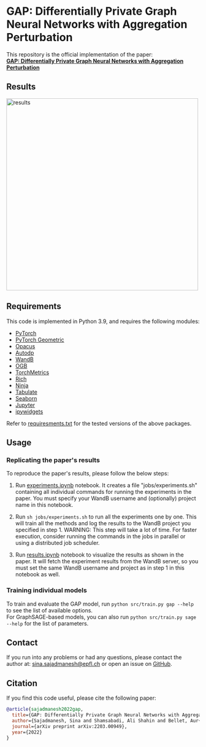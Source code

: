 # GAP: Differentially Private Graph Neural Networks with Aggregation Perturbation

This repository is the official implementation of the paper:  
[**GAP: Differentially Private Graph Neural Networks with Aggregation Perturbation**](https://arxiv.org/abs/2203.00949)

## Results
<img src="https://i.imgur.com/Xlv0E7E.png" alt="results" width="500"/>

## Requirements

This code is implemented in Python 3.9, and requires the following modules:  
- [PyTorch](https://pytorch.org/get-started/locally/)
- [PyTorch Geometric](https://pytorch-geometric.readthedocs.io/en/latest/notes/installation.html)
- [Opacus](https://opacus.ai/)
- [Autodp](https://github.com/yuxiangw/autodp)
- [WandB](https://docs.wandb.com/)
- [OGB](https://ogb.stanford.edu/docs/home/)
- [TorchMetrics](https://torchmetrics.readthedocs.io/en/latest/pages/quickstart.html)
- [Rich](https://rich.readthedocs.io/en/stable/introduction.html)
- [Ninja](https://ninja-build.org/)
- [Tabulate](https://github.com/astanin/python-tabulate)
- [Seaborn](https://seaborn.pydata.org/)
- [Jupyter](https://jupyter.org/install)
- [ipywidgets](https://ipywidgets.readthedocs.io/en/latest/user_install.html)

Refer to [requiresments.txt](./requirements.txt) for the tested versions of the above packages.


## Usage

### Replicating the paper's results
To reproduce the paper's results, please follow the below steps:  

1. Run [experiments.ipynb](./experiments.ipynb) notebook. It creates a file "jobs/experiments.sh" containing all individual commands for running the experiments in the paper. You must specify your WandB username and (optionally) project name in this notebook.

2. Run ``sh jobs/experiments.sh`` to run all the experiments one by one. This will train all the methods and log the results to the WandB project you specified in step 1. 
WARNING: This step will take a lot of time. For faster execution, consider running the commands in the jobs in parallel or using a distributed job scheduler.

3. Run [results.ipynb](./results.ipynb) notebook to visualize the results as shown in the paper. It will fetch the experiment results from the WandB server, so you must set the same WandB username and project as in step 1 in this notebook as well.

### Training individual models

To train and evaluate the GAP model, run ``python src/train.py gap --help`` to see the list of available options.  
For GraphSAGE-based models, you can also run ``python src/train.py sage --help`` for the list of parameters.


## Contact

If you run into any problems or had any questions, please contact the author at: [sina.sajadmanesh@epfl.ch](mailto:sina.sajadmanesh@epfl.ch) or open an issue on [GitHub](https://github.com/sisaman/GAP).


## Citation

If you find this code useful, please cite the following paper:  
```bibtex
@article{sajadmanesh2022gap,
  title={GAP: Differentially Private Graph Neural Networks with Aggregation Perturbation},
  author={Sajadmanesh, Sina and Shamsabadi, Ali Shahin and Bellet, Aur{\'e}lien and Gatica-Perez, Daniel},
  journal={arXiv preprint arXiv:2203.00949},
  year={2022}
}
```